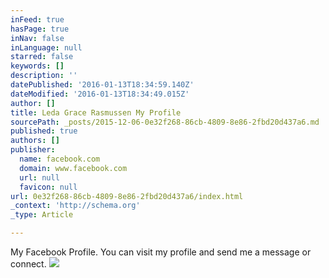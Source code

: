 ```yaml
---
inFeed: true
hasPage: true
inNav: false
inLanguage: null
starred: false
keywords: []
description: ''
datePublished: '2016-01-13T18:34:59.140Z'
dateModified: '2016-01-13T18:34:49.015Z'
author: []
title: Leda Grace Rasmussen My Profile
sourcePath: _posts/2015-12-06-0e32f268-86cb-4809-8e86-2fbd20d437a6.md
published: true
authors: []
publisher:
  name: facebook.com
  domain: www.facebook.com
  url: null
  favicon: null
url: 0e32f268-86cb-4809-8e86-2fbd20d437a6/index.html
_context: 'http://schema.org'
_type: Article

---
```

My Facebook Profile. You can visit my profile and send me a message or connect. ![](https://scontent-arn2-1.xx.fbcdn.net/hphotos-xfa1/v/t1.0-9/12096449_823320281120379_2222647626436310747_n.jpg?oh=641aed1f9d6ea6ec9aa1c5f683b36c8f&oe=571D1F0C)